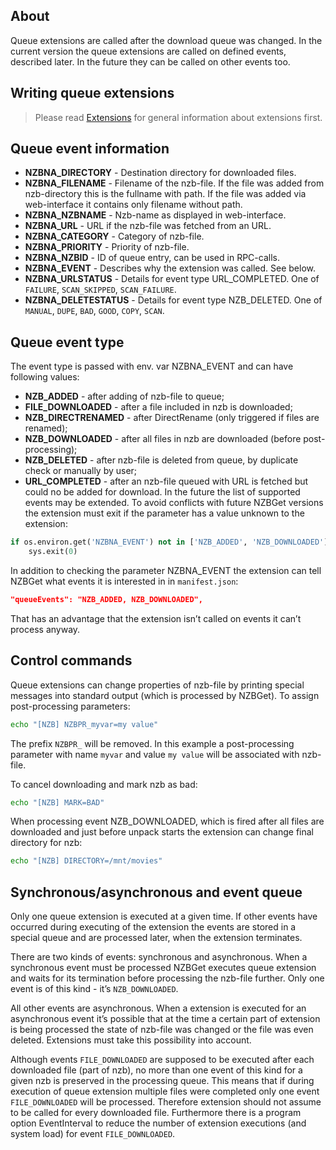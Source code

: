 ## About 
Queue extensions are called after the download queue was changed. 
In the current version the queue extensions are called on defined events, described later. 
In the future they can be called on other events too.

## Writing queue extensions

> Please read [Extensions](EXTENSIONS.md) for general information about extensions first.

## Queue event information

 - **NZBNA_DIRECTORY** - Destination directory for downloaded files.
 - **NZBNA_FILENAME** - Filename of the nzb-file. If the file was added from nzb-directory this is the fullname with path. 
 If the file was added via web-interface it contains only filename without path.
 - **NZBNA_NZBNAME** - Nzb-name as displayed in web-interface.
 - **NZBNA_URL** - URL if the nzb-file was fetched from an URL.
 - **NZBNA_CATEGORY** - Category of nzb-file.
 - **NZBNA_PRIORITY** - Priority of nzb-file.
 - **NZBNA_NZBID** - ID of queue entry, can be used in RPC-calls.
 - **NZBNA_EVENT** - Describes why the extension was called. See below.
 - **NZBNA_URLSTATUS** - Details for event type URL_COMPLETED. One of `FAILURE`, `SCAN_SKIPPED`, `SCAN_FAILURE`.
 - **NZBNA_DELETESTATUS** - Details for event type NZB_DELETED. One of `MANUAL`, `DUPE`, `BAD`, `GOOD`, `COPY`, `SCAN`.

## Queue event type

The event type is passed with env. var NZBNA_EVENT and can have following values:
 - **NZB_ADDED** - after adding of nzb-file to queue;
 - **FILE_DOWNLOADED** - after a file included in nzb is downloaded;
 - **NZB_DIRECTRENAMED** - after DirectRename (only triggered if files are renamed);
 - **NZB_DOWNLOADED** - after all files in nzb are downloaded (before post-processing);
 - **NZB_DELETED** - after nzb-file is deleted from queue, by duplicate check or manually by user;
 - **URL_COMPLETED** - after an nzb-file queued with URL is fetched but could no be added for download.
In the future the list of supported events may be extended. To avoid conflicts with future NZBGet versions the extension 
must exit if the parameter has a value unknown to the extension:
```python
if os.environ.get('NZBNA_EVENT') not in ['NZB_ADDED', 'NZB_DOWNLOADED']:
    sys.exit(0)
```

In addition to checking the parameter NZBNA_EVENT the extension can tell NZBGet what events it is interested in in `manifest.json`:
```json
"queueEvents": "NZB_ADDED, NZB_DOWNLOADED",
```
That has an advantage that the extension isn’t called on events it can’t process anyway.

## Control commands

Queue extensions can change properties of nzb-file by printing special messages into standard output (which is processed by NZBGet).
To assign post-processing parameters:
```sh
echo "[NZB] NZBPR_myvar=my value"
```

The prefix `NZBPR_` will be removed. In this example a post-processing parameter 
with name `myvar` and value `my value` will be associated with nzb-file.

To cancel downloading and mark nzb as bad:
```sh
echo "[NZB] MARK=BAD"
```
When processing event NZB_DOWNLOADED, which is fired after all files are downloaded and 
just before unpack starts the extension can change final directory for nzb:
```sh
echo "[NZB] DIRECTORY=/mnt/movies"
```

## Synchronous/asynchronous and event queue

Only one queue extension is executed at a given time. If other events have occurred during executing of the 
extension the events are stored in a special queue and are processed later, when the extension terminates.

There are two kinds of events: synchronous and asynchronous. When a synchronous event must be processed NZBGet executes 
queue extension and waits for its termination before processing the nzb-file further. 
Only one event is of this kind - it’s `NZB_DOWNLOADED`.

All other events are asynchronous. When a extension is executed for an asynchronous event 
it’s possible that at the time a certain part of extension is being processed the state of 
nzb-file was changed or the file was even deleted. 
Extensions must take this possibility into account.

Although events `FILE_DOWNLOADED` are supposed to be executed after each downloaded file (part of nzb), 
no more than one event of this kind for a given nzb is preserved in the processing queue. 
This means that if during execution of queue extension multiple files were completed only one event `FILE_DOWNLOADED` 
will be processed. Therefore extension should not assume to be called for every downloaded file. 
Furthermore there is a program option EventInterval to reduce 
the number of extension executions (and system load) for event `FILE_DOWNLOADED`.

